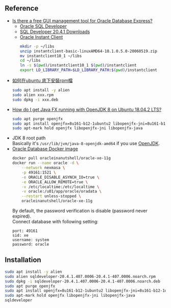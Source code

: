 ## Reference
-   [Is there a free GUI management tool for Oracle Database Express?](https://stackoverflow.com/questions/3496948/is-there-a-free-gui-management-tool-for-oracle-database-express)
    -   [Oracle SQL Developer](https://www.oracle.com/database/technologies/appdev/sqldeveloper-landing.html)  
    -   [SQL Developer 20.4.1 Downloads](https://www.oracle.com/tools/downloads/sqldev-downloads.html)
    -   [Oracle Instant Client](https://www.oracle.com/tw/database/technologies/instant-client.html)
        ```bash
        mkdir -p ~/libs
        unzip instantclient-basic-linuxAMD64-10.1.0.5.0-20060519.zip
        mv instantclient10_1 ~/libs
        cd ~/libs
        ln -s $(pwd)/instantclient10_1 $(pwd)/instantclient
        export LD_LIBRARY_PATH=$LD_LIBRARY_PATH:$(pwd)/instantclient
        ```
-   [如何在ubuntu 底下安裝rpm檔](https://flipper.pixnet.net/blog/post/39285479)
    ```bash
    sudo apt install -y alien
    sudo alien xxx.rpm
    sudo dpkg -i xxx.deb
    ```
-   [How do I get Java FX running with OpenJDK 8 on Ubuntu 18.04.2 LTS?](https://stackoverflow.com/questions/56166267/how-do-i-get-java-fx-running-with-openjdk-8-on-ubuntu-18-04-2-lts)
    ```bash
    sudo apt purge openjfx
    sudo apt install openjfx=8u161-b12-1ubuntu2 libopenjfx-jni=8u161-b12-1ubuntu2 libopenjfx-java=8u161-b12-1ubuntu2
    sudo apt-mark hold openjfx libopenjfx-jni libopenjfx-java
    ```
-   JDK 8 root path  
    Basically it's `/usr/lib/jvm/java-8-openjdk-amd64` if you use [OpenJDK](https://openjdk.java.net/).
-   [Oracle Database Docker image](https://hub.docker.com/r/oracleinanutshell/oracle-xe-11g)
    ```bash
    docker pull oracleinanutshell/oracle-xe-11g
    docker run --name oracle -d \
        --network nexmasa \
        -p 49161:1521 \
        -e ORACLE_DISABLE_ASYNCH_IO=true \
        -e ORACLE_ALLOW_REMOTE=true \
        -v /etc/localtime:/etc/localtime \
        -v oracle:/u01/app/oracle/oradata \
        --restart unless-stopped \
        oracleinanutshell/oracle-xe-11g
    ```
    By default, the password verification is disable (password never expired).  
    Connect database with following setting:
    ```
    port: 49161
    sid: xe
    username: system
    password: oracle
    ```

## Installation
```bash
sudo apt install -y alien
sudo alien sqldeveloper-20.4.1.407.0006-20.4.1-407.0006.noarch.rpm
sudo dpkg -i sqldeveloper-20.4.1.407.0006-20.4.1-407.0006.noarch.deb
sudo apt purge openjfx
sudo apt install openjfx=8u161-b12-1ubuntu2 libopenjfx-jni=8u161-b12-1ubuntu2 libopenjfx-java=8u161-b12-1ubuntu2
sudo apt-mark hold openjfx libopenjfx-jni libopenjfx-java
sqldeveloper
```
